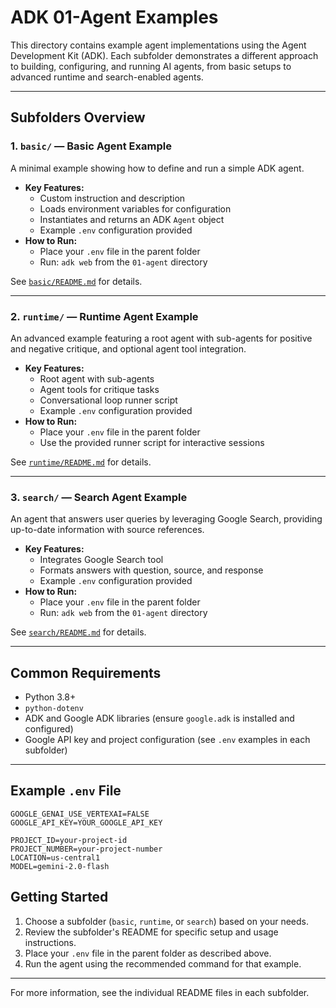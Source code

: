 
# ADK 01-Agent Examples

This directory contains example agent implementations using the Agent Development Kit (ADK). Each subfolder demonstrates a different approach to building, configuring, and running AI agents, from basic setups to advanced runtime and search-enabled agents.

---

## Subfolders Overview

### 1. `basic/` — Basic Agent Example

A minimal example showing how to define and run a simple ADK agent.

- **Key Features:**
  - Custom instruction and description
  - Loads environment variables for configuration
  - Instantiates and returns an ADK `Agent` object
  - Example `.env` configuration provided
- **How to Run:**
  - Place your `.env` file in the parent folder
  - Run: `adk web` from the `01-agent` directory

See [`basic/README.md`](./basic/README.md) for details.

---

### 2. `runtime/` — Runtime Agent Example

An advanced example featuring a root agent with sub-agents for positive and negative critique, and optional agent tool integration.

- **Key Features:**
  - Root agent with sub-agents
  - Agent tools for critique tasks
  - Conversational loop runner script
  - Example `.env` configuration provided
- **How to Run:**
  - Place your `.env` file in the parent folder
  - Use the provided runner script for interactive sessions

See [`runtime/README.md`](./runtime/README.md) for details.

---

### 3. `search/` — Search Agent Example

An agent that answers user queries by leveraging Google Search, providing up-to-date information with source references.

- **Key Features:**
  - Integrates Google Search tool
  - Formats answers with question, source, and response
  - Example `.env` configuration provided
- **How to Run:**
  - Place your `.env` file in the parent folder
  - Run: `adk web` from the `01-agent` directory

See [`search/README.md`](./search/README.md) for details.

---

## Common Requirements

- Python 3.8+
- `python-dotenv`
- ADK and Google ADK libraries (ensure `google.adk` is installed and configured)
- Google API key and project configuration (see `.env` examples in each subfolder)

---

## Example `.env` File
```
GOOGLE_GENAI_USE_VERTEXAI=FALSE 
GOOGLE_API_KEY=YOUR_GOOGLE_API_KEY 

PROJECT_ID=your-project-id 
PROJECT_NUMBER=your-project-number 
LOCATION=us-central1 
MODEL=gemini-2.0-flash
```


## Getting Started

1. Choose a subfolder (`basic`, `runtime`, or `search`) based on your needs.
2. Review the subfolder's README for specific setup and usage instructions.
3. Place your `.env` file in the parent folder as described above.
4. Run the agent using the recommended command for that example.

---

For more information, see the individual README files in each subfolder.